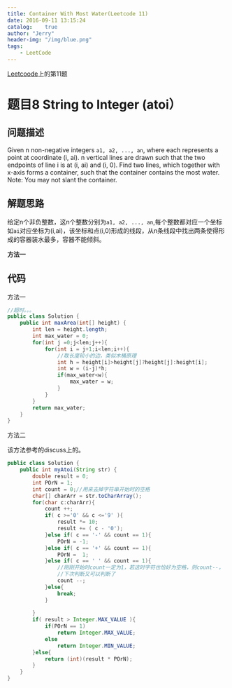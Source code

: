 ```yaml
---
title: Container With Most Water(Leetcode 11)
date: 2016-09-11 13:15:24
catalog:    true
author: "Jerry"
header-img: "/img/blue.png"
tags: 
    - LeetCode
---
```


[Leetcoode](https://leetcode.com/problemset/algorithms/)上的第11题

# 题目8 String to Integer (atoi）
## 问题描述

Given n non-negative integers `a1, a2, ..., an`, where each represents a point at coordinate (i, ai). n vertical lines are drawn such that the two endpoints of line i is at (i, ai) and (i, 0). Find two lines, which together with x-axis forms a container, such that the container contains the most water.<br>
Note: You may not slant the container.

## 解题思路

给定n个非负整数，这n个整数分别为`a1, a2, ..., an`,每个整数都对应一个坐标如`ai`对应坐标为(i,ai)，该坐标和点(i,0)形成的线段，从n条线段中找出两条使得形成的容器装水最多，容器不能倾斜。

**方法一**


## 代码

方法一

```java
//超时。。。
public class Solution {
    public int maxArea(int[] height) {
        int len = height.length;
        int max_water = 0;
        for(int j =0;j<len;j++){
            for(int i = j+1;i<len;i++){
                //取长度较小的边，类似木桶原理
                int h = height[i]>height[j]?height[j]:height[i];
                int w = (i-j)*h;
                if(max_water<w){
                    max_water = w;
                }
            }
        }
        return max_water;
    }
}
```

方法二

该方法参考的discuss上的。

```java
public class Solution {
    public int myAtoi(String str) {
        double result = 0;
        int POrN = 1;
        int count = 0;//用来去掉字符串开始时的空格
        char[] charArr = str.toCharArray();
        for(char c:charArr){
            count ++;
            if( c >='0' && c <='9' ){
                result *= 10;
                result += ( c - '0');
            }else if( c == '-' && count == 1){
                POrN = -1;
            }else if( c == '+' && count == 1){
                POrN =  1;
            }else if( c == ' ' && count == 1){
                //刚刚开始时count一定为1，若这时字符也恰好为空格，则count--，
                //下次判断又可以判断了
                count --;
            }else{
                break;
            }
            
        }
        if( result > Integer.MAX_VALUE ){
            if(POrN == 1)
                return Integer.MAX_VALUE;
            else
                return Integer.MIN_VALUE;
        }else{
            return (int)(result * POrN);
        }
    }
}
```


